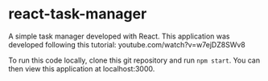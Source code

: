 # react-task-manager

A simple task manager developed with React. This application was developed following this tutorial: youtube.com/watch?v=w7ejDZ8SWv8

To run this code locally, clone this git repository and run `npm start`. You can then view this application at localhost:3000. 

